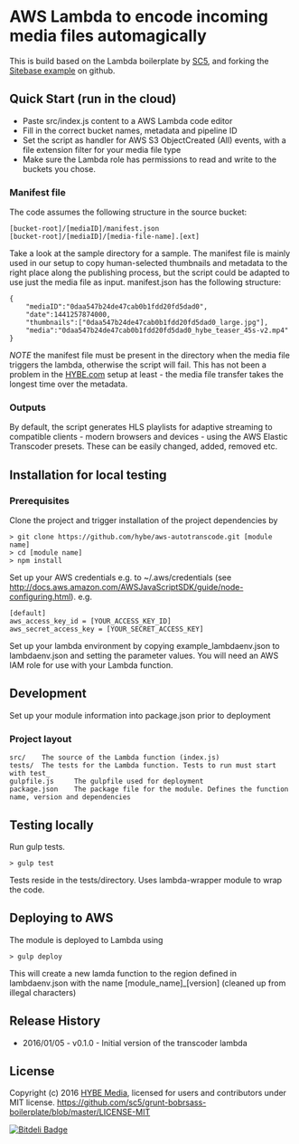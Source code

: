 # AWS Lambda to encode incoming media files automagically

This is build based on the Lambda boilerplate by [SC5](http://sc5.io/), and forking the [Sitebase example](https://gist.github.com/Sitebase/1004af7d738929d0a7f1) on github. 

## Quick Start (run in the cloud)

* Paste src/index.js content to a AWS Lambda code editor
* Fill in the correct bucket names, metadata and pipeline ID
* Set the script as handler for AWS S3 ObjectCreated (All) events, with a file extension filter for your media file type
* Make sure the Lambda role has permissions to read and write to the buckets you chose. 

### Manifest file

The code assumes the following structure in the source bucket:

    [bucket-root]/[mediaID]/manifest.json
    [bucket-root]/[mediaID]/[media-file-name].[ext]

Take a look at the sample directory for a sample. The manifest file is mainly used in our setup to copy human-selected thumbnails and metadata to the right place along the publishing process, but the script could be adapted to use just the media file as input. manifest.json has the following structure:

    {
        "mediaID":"0daa547b24de47cab0b1fdd20fd5dad0",
        "date":1441257874000,
        "thumbnails":["0daa547b24de47cab0b1fdd20fd5dad0_large.jpg"],
        "media":"0daa547b24de47cab0b1fdd20fd5dad0_hybe_teaser_45s-v2.mp4"
    }

*NOTE* the manifest file must be present in the directory when the media file triggers the lambda, otherwise the script will fail. This has not been a problem in the [HYBE.com](http://hybe.com) setup at least - the media file transfer takes the longest time over the metadata.

### Outputs

By default, the script generates HLS playlists for adaptive streaming to compatible clients - modern browsers and devices - using the AWS Elastic Transcoder presets. These can be easily changed, added, removed etc. 

## Installation for local testing

### Prerequisites

Clone the project and trigger installation of the project dependencies by

    > git clone https://github.com/hybe/aws-autotranscode.git [module name]
    > cd [module name]
    > npm install

Set up your AWS credentials e.g. to ~/.aws/credentials (see http://docs.aws.amazon.com/AWSJavaScriptSDK/guide/node-configuring.html). e.g.
    
    [default]
    aws_access_key_id = [YOUR_ACCESS_KEY_ID]
    aws_secret_access_key = [YOUR_SECRET_ACCESS_KEY]

Set up your lambda environment by copying example_lambdaenv.json to lambdaenv.json and setting the parameter values. You will need an AWS IAM role for use with your Lambda function.

## Development

Set up your module information into package.json prior to deployment

### Project layout

    src/    The source of the Lambda function (index.js)
    tests/  The tests for the Lambda function. Tests to run must start with test_
    gulpfile.js     The gulpfile used for deployment
    package.json    The package file for the module. Defines the function name, version and dependencies

## Testing locally

Run gulp tests. 

    > gulp test

Tests reside in the tests/directory. Uses lambda-wrapper module to wrap the code.

## Deploying to AWS

The module is deployed to Lambda using
    
    > gulp deploy

This will create a new lamda function to the region defined in lambdaenv.json with the name [module_name]_[version] (cleaned up from illegal characters)


## Release History

* 2016/01/05 - v0.1.0 - Initial version of the transcoder lambda


## License

Copyright (c) 2016 [HYBE Media](http://hybe.com/), licensed for users and contributors under MIT license.
https://github.com/sc5/grunt-bobrsass-boilerplate/blob/master/LICENSE-MIT


[![Bitdeli Badge](https://d2weczhvl823v0.cloudfront.net/SC5/sc5-aws-lambda-boilerplate/trend.png)](https://bitdeli.com/free "Bitdeli Badge")
